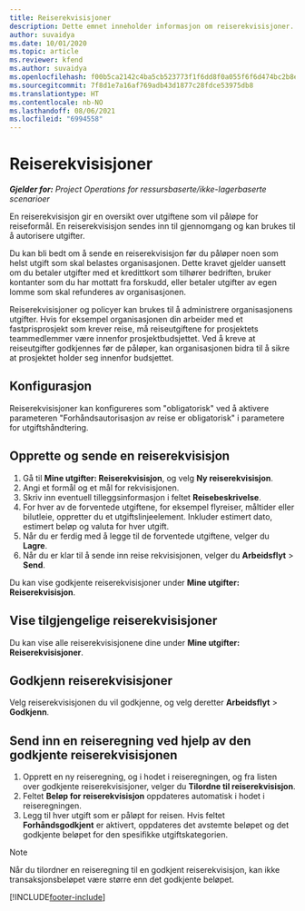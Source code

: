 ```yaml
---
title: Reiserekvisisjoner
description: Dette emnet inneholder informasjon om reiserekvisisjoner.
author: suvaidya
ms.date: 10/01/2020
ms.topic: article
ms.reviewer: kfend
ms.author: suvaidya
ms.openlocfilehash: f00b5ca2142c4ba5cb523773f1f6dd8f0a055f6f6d474bc2b8e5f775ca0fc739
ms.sourcegitcommit: 7f8d1e7a16af769adb43d1877c28fdce53975db8
ms.translationtype: HT
ms.contentlocale: nb-NO
ms.lasthandoff: 08/06/2021
ms.locfileid: "6994558"
---
```

# <a name="travel-requisitions"></a>Reiserekvisisjoner

_**Gjelder for:** Project Operations for ressursbaserte/ikke-lagerbaserte scenarioer_

En reiserekvisisjon gir en oversikt over utgiftene som vil påløpe for reiseformål. En reiserekvisisjon sendes inn til gjennomgang og kan brukes til å autorisere utgifter.

Du kan bli bedt om å sende en reiserekvisisjon før du påløper noen som helst utgift som skal belastes organisasjonen. Dette kravet gjelder uansett om du betaler utgifter med et kredittkort som tilhører bedriften, bruker kontanter som du har mottatt fra forskudd, eller betaler utgifter av egen lomme som skal refunderes av organisasjonen.

Reiserekvisisjoner og policyer kan brukes til å administrere organisasjonens utgifter. Hvis for eksempel organisasjonen din arbeider med et fastprisprosjekt som krever reise, må reiseutgiftene for prosjektets teammedlemmer være innenfor prosjektbudsjettet. Ved å kreve at reiseutgifter godkjennes før de påløper, kan organisasjonen bidra til å sikre at prosjektet holder seg innenfor budsjettet.

## <a name="configuration"></a>Konfigurasjon 

Reiserekvisisjoner kan konfigureres som "obligatorisk" ved å aktivere parameteren "Forhåndsautorisasjon av reise er obligatorisk" i parametere for utgiftshåndtering. 

## <a name="create-and-submit-a-travel-requisition"></a>Opprette og sende en reiserekvisisjon

1. Gå til **Mine utgifter: Reiserekvisisjon**, og velg **Ny reiserekvisisjon**.
2. Angi et formål og et mål for rekvisisjonen.
3. Skriv inn eventuell tilleggsinformasjon i feltet **Reisebeskrivelse**. 
4. For hver av de forventede utgiftene, for eksempel flyreiser, måltider eller bilutleie, oppretter du et utgiftslinjeelement. Inkluder estimert dato, estimert beløp og valuta for hver utgift. 
5. Når du er ferdig med å legge til de forventede utgiftene, velger du **Lagre**.
6. Når du er klar til å sende inn reise rekvisisjonen, velger du **Arbeidsflyt** > **Send**.

Du kan vise godkjente reiserekvisisjoner under **Mine utgifter: Reiserekvisisjon**. 

## <a name="view-available-travel-requisitions"></a>Vise tilgjengelige reiserekvisisjoner

Du kan vise alle reiserekvisisjonene dine under **Mine utgifter: Reiserekvisisjoner**.

## <a name="approve-travel-requisitions"></a>Godkjenn reiserekvisisjoner

Velg reiserekvisisjonen du vil godkjenne, og velg deretter **Arbeidsflyt** > **Godkjenn**.  

## <a name="submit-an-expense-report-using-your-approved-travel-requisition"></a>Send inn en reiseregning ved hjelp av den godkjente reiserekvisisjonen

1. Opprett en ny reiseregning, og i hodet i reiseregningen, og fra listen over godkjente reiserekvisisjoner, velger du **Tilordne til reiserekvisisjon**.
2. Feltet **Beløp for reiserekvisisjon** oppdateres automatisk i hodet i reiseregningen.
3. Legg til hver utgift som er påløpt for reisen. Hvis feltet **Forhåndsgodkjent** er aktivert, oppdateres det avstemte beløpet og det godkjente beløpet for den spesifikke utgiftskategorien.

> [!NOTE]
> Når du tilordner en reiseregning til en godkjent reiserekvisisjon, kan ikke transaksjonsbeløpet være større enn det godkjente beløpet. 


[!INCLUDE[footer-include](../includes/footer-banner.md)]